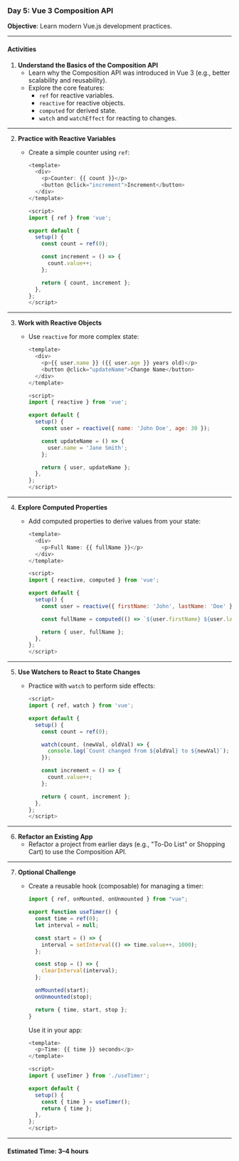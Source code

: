 ### **Day 5: Vue 3 Composition API**

**Objective**: Learn modern Vue.js development practices.

---

#### **Activities**

1. **Understand the Basics of the Composition API**
   - Learn why the Composition API was introduced in Vue 3 (e.g., better scalability and reusability).
   - Explore the core features:
     - `ref` for reactive variables.
     - `reactive` for reactive objects.
     - `computed` for derived state.
     - `watch` and `watchEffect` for reacting to changes.

---

2. **Practice with Reactive Variables**

   - Create a simple counter using `ref`:

     ```javascript
     <template>
       <div>
         <p>Counter: {{ count }}</p>
         <button @click="increment">Increment</button>
       </div>
     </template>

     <script>
     import { ref } from 'vue';

     export default {
       setup() {
         const count = ref(0);

         const increment = () => {
           count.value++;
         };

         return { count, increment };
       },
     };
     </script>
     ```

---

3. **Work with Reactive Objects**

   - Use `reactive` for more complex state:

     ```javascript
     <template>
       <div>
         <p>{{ user.name }} ({{ user.age }} years old)</p>
         <button @click="updateName">Change Name</button>
       </div>
     </template>

     <script>
     import { reactive } from 'vue';

     export default {
       setup() {
         const user = reactive({ name: 'John Doe', age: 30 });

         const updateName = () => {
           user.name = 'Jane Smith';
         };

         return { user, updateName };
       },
     };
     </script>
     ```

---

4. **Explore Computed Properties**

   - Add computed properties to derive values from your state:

     ```javascript
     <template>
       <div>
         <p>Full Name: {{ fullName }}</p>
       </div>
     </template>

     <script>
     import { reactive, computed } from 'vue';

     export default {
       setup() {
         const user = reactive({ firstName: 'John', lastName: 'Doe' });

         const fullName = computed(() => `${user.firstName} ${user.lastName}`);

         return { user, fullName };
       },
     };
     </script>
     ```

---

5. **Use Watchers to React to State Changes**

   - Practice with `watch` to perform side effects:

     ```javascript
     <script>
     import { ref, watch } from 'vue';

     export default {
       setup() {
         const count = ref(0);

         watch(count, (newVal, oldVal) => {
           console.log(`Count changed from ${oldVal} to ${newVal}`);
         });

         const increment = () => {
           count.value++;
         };

         return { count, increment };
       },
     };
     </script>
     ```

---

6. **Refactor an Existing App**
   - Refactor a project from earlier days (e.g., "To-Do List" or Shopping Cart) to use the Composition API.

---

7. **Optional Challenge**

   - Create a reusable hook (composable) for managing a timer:

     ```javascript
     import { ref, onMounted, onUnmounted } from "vue";

     export function useTimer() {
       const time = ref(0);
       let interval = null;

       const start = () => {
         interval = setInterval(() => time.value++, 1000);
       };

       const stop = () => {
         clearInterval(interval);
       };

       onMounted(start);
       onUnmounted(stop);

       return { time, start, stop };
     }
     ```

     Use it in your app:

     ```javascript
     <template>
       <p>Time: {{ time }} seconds</p>
     </template>

     <script>
     import { useTimer } from './useTimer';

     export default {
       setup() {
         const { time } = useTimer();
         return { time };
       },
     };
     </script>
     ```

---

#### **Estimated Time**: 3–4 hours
